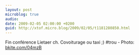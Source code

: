 ```yaml
---
layout: post
microblog: true
audio: 
date: 2009-02-05 02:00:00 +0200
guid: http://xtof.micro.blog/2009/02/05/t1181280850.html
---
```

Fin conférence Lietaer ch. Covoiturage ou taxi ;) #trou - Photo: [bkite.com/04mzB](http://bkite.com/04mzB)
